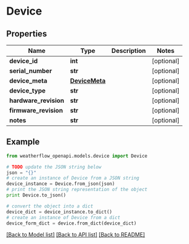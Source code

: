 # Device


## Properties
Name | Type | Description | Notes
------------ | ------------- | ------------- | -------------
**device_id** | **int** |  | [optional] 
**serial_number** | **str** |  | [optional] 
**device_meta** | [**DeviceMeta**](DeviceMeta.md) |  | [optional] 
**device_type** | **str** |  | [optional] 
**hardware_revision** | **str** |  | [optional] 
**firmware_revision** | **str** |  | [optional] 
**notes** | **str** |  | [optional] 

## Example

```python
from weatherflow_openapi.models.device import Device

# TODO update the JSON string below
json = "{}"
# create an instance of Device from a JSON string
device_instance = Device.from_json(json)
# print the JSON string representation of the object
print Device.to_json()

# convert the object into a dict
device_dict = device_instance.to_dict()
# create an instance of Device from a dict
device_form_dict = device.from_dict(device_dict)
```
[[Back to Model list]](../README.md#documentation-for-models) [[Back to API list]](../README.md#documentation-for-api-endpoints) [[Back to README]](../README.md)


